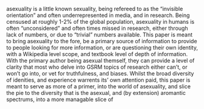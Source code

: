 asexuality is a little known sexuality, being refereed to as the “invisible orientation” and often underrepresented in media, and in research. Being censused at roughly 1-2% of the global population, asexuality in humans is often “unconsidered” and often times missed in research, either through lack of numbers, or due to “trivial” numbers available. This paper is meant to bring asexuality to the fore, be a primary source of information to provide to people looking for more information, or are questioning their own identity, with a Wikipedia level scope, and textbook level of depth of information. With the primary author being asexual themself, they can provide a level of clarity that most who delve into GSRM topics of research either can’t, or won’t go into, or vet for truthfulness, and biases. Whilst the broad diversity of idenities, and experience warrents its’ own attention paid, this paper is meant to serve as more of a primer, into the world of asexuality, and slice the pie to the diversity that is the asexual, and (by extension) aromantic spectrums, into a more managable slice of 
